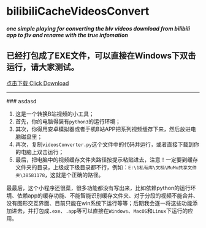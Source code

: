 # bilibiliCacheVideosConvert
##### one simple playing for converting the blv videos download from bilibili app to flv and rename with the true infomation

## 已经打包成了EXE文件，可以直接在Windows下双击运行，请大家测试。
[点击下载  Click Download](https://github.com/qq3d1415926/bilibiliCacheVideosConvert/releases/download/a0.0.2/videosConverter-v0.0.2.exe)
<hr>
### asdasd

1. 这是一个转换B站视频的小工具；
2. 首先，你的电脑得装有`python3`的运行环境；
3. 其次，你得用安卓模拟器或者手机B站APP把系列视频缓存下来，然后放进电脑磁盘里；
4. 再次，复制`videosConverter.py`这个文件中的代码并运行，或者直接下载到你的电脑上双击运行；
5. 最后，把电脑中的视频缓存文件夹路径按提示粘贴进去，注意！一定要到缓存文件夹的目录，上级或下级目录都不行，例如：`E:\1私有库\文档\MuMu共享文件夹\38581178`，这就是个正确的路径。

最最后，这个小程序还很菜，很多功能都没有写出来，比如依赖python的运行环境、依赖app的缓存功能、不能智能识别缓存文件夹、对于分段的视频不能合并、没有图形交互界面、目前只能在win系统下运行等等；后期我会逐一将这些功能添加进去，并打包成`.exe`、`.app`等可以直接在`Windows`、`MacOS`和`Linux`下运行的应用。
